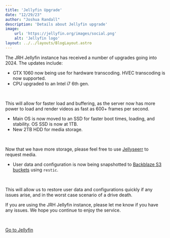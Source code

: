 ```yaml
---
title: 'Jellyfin Upgrade'
date: "12/29/23"
author: "Joshua Randall"
description: 'Details about Jellyfin upgrade'
image:
    url: 'https://jellyfin.org/images/social.png'
    alt: 'Jellyfin logo'
layout: ../../layouts/BlogLayout.astro
---
```

The JRH Jellyfin instance has received a number of upgrades going into 2024. The updates include:
- GTX 1060 now being use for hardware transcoding. HVEC transcoding is now supported.
- CPU upgraded to an Intel i7 6th gen.

<br>

This will allow for faster load and buffering, as the server now has more power to load and render videos as fast as 600+ frames per second.

- Main OS is now moved to an SSD for faster boot times, loading, and stability. OS SSD is now at 1TB.
- New 2TB HDD for media storage.

<br>

Now that we have more storage, please feel free to use [Jellyseerr](https://jellyseerr.joshrandall.net) to request media.

- User data and configuration is now being snapshotted to [Backblaze S3 buckets](https://backblaze.com) using `restic`.

<br>

This will allow us to restore user data and configurations quickly if any issues arise, and in the worst case scenario of a drive death.

If you are using the JRH Jellyfin instance, please let me know if you have any issues. We hope you continue to enjoy the service.

<br>

<a class=button href="https://jellyfin.joshrandall.net">Go to Jellyfin</a>
